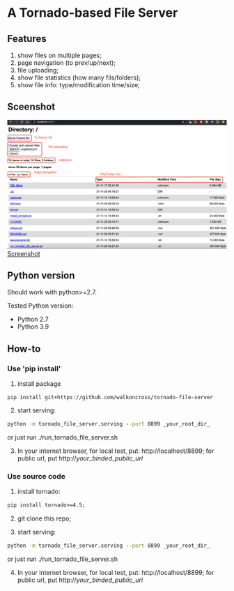 # A Tornado-based File Server

## Features

1. show files on multiple pages;
2. page navigation (to prev/up/next);
3. file uploading;
4. show file statistics (how many fils/folders);
5. show file info: type/modification time/size;

## Sceenshot

![Screenshot](./screenshot_for_tornado_file_server.png) 
[Screenshot](https://github.com/walkoncross/tornado-file-server/blob/master/screenshot_for_tornado_file_server.png) 

## Python version

Should work with python>=2.7.

Tested Python version: 
- Python 2.7
- Python 3.9

## How-to

### Use 'pip install'

1. install package
```
pip install git+https://github.com/walkoncross/tornado-file-server
```
2. start serving:
```cmd
python -m tornado_file_server.serving --port 8899 _your_root_dir_
```
or just run ./run_tornado_file_server.sh

3. In your internet browser, for local test, put: http://localhost/8899; for public url, put http://_your_binded_public_url_

###  Use source code

1. install tornado: 
```cmd
pip install tornado>=4.5;
```

2. git clone this repo;

3. start serving:
```cmd
python -m tornado_file_server.serving --port 8899 _your_root_dir_
```
or just run ./run_tornado_file_server.sh

4. In your internet browser, for local test, put: http://localhost/8899; for public url, put http://_your_binded_public_url_
